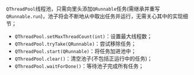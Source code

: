  ``QThreadPool``线程池，只需向里头添加``QRunnable``任务(需继承并重写``QRunnable.run``)，池子将会不断地从中取出任务并运行，无需关心其中的实现细节；

- ``QThreadPool.setMaxThreadCount(int)``：设置最大线程数；
- ``QThreadPool.tryTake(QRunnable)``：尝试移除任务；
- ``QThreadPool.start(QRunnable)``：将任务加进池中；
- ``QThreadPool.clear()``：清空池子(不包括正运行中的任务)；
- ``QThreadPool.waitForDone()``：等待池子完成所有任务；



